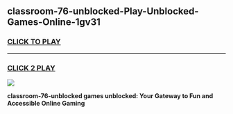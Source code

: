 
## classroom-76-unblocked-Play-Unblocked-Games-Online-1gv31
<h3>
<a href="https://premium76.site?title=classroom-76-unblocked&ref=25A">CLICK TO PLAY</a></h3>
<hr>

<h3>
<a href="https://premium76.site?title=classroom-76-unblocked&ref=25A">CLICK 2 PLAY</a>
  
</h3>

<a href="https://premium76.site?title=classroom-76-unblocked&ref=25A"><img src="https://clearcache.store/games.png"></a>


**classroom-76-unblocked games unblocked: Your Gateway to Fun and Accessible Online Gaming**

